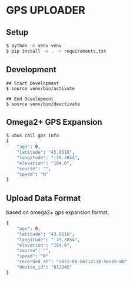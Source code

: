 # GPS UPLOADER

## Setup

```bash
$ python -m venv venv
$ pip install -e . -r requirements.txt
```

## Development

```bath
## Start Development
$ source venv/bin/activate

## End Development
$ source venv/bin/deactivate
```


## Omega2+ GPS Expansion

```bash
$ ubus call gps info
{
    "age": 0,
    "latitude": "43.8616",
    "longitude": "-79.3854",
    "elevation": "184.0",
    "course": "",
    "speed": "N"
}
```

## Upload Data Format

based on omega2+ gps expansion format.

```bash
{
    "age": 0,
    "latitude": "43.8616",
    "longitude": "-79.3854",
    "elevation": "184.0",
    "course": "",
    "speed": "N"
    "recorded_at": "2021-08-06T12:34:56+09:00"
    "device_id": "012345"
}
```